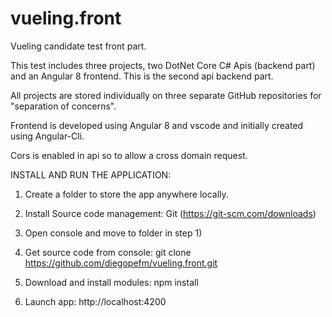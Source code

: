 # vueling.front
Vueling candidate test front part.

This test includes three projects, two DotNet Core C# Apis (backend part) and an Angular 8 frontend. This is the second api backend part.

All projects are stored individually on three separate GitHub repositories for "separation of concerns".

Frontend is developed using Angular 8 and vscode and initially created using Angular-Cli.

Cors is enabled in api so to allow a cross domain request.

INSTALL AND RUN THE APPLICATION:

1) Create a folder to store the app anywhere locally.

2) Install Source code management: Git (https://git-scm.com/downloads)

3) Open console and move to folder in step 1)

4) Get source code from console: git clone https://github.com/diegopefm/vueling.front.git

5) Download and install modules: npm install

6) Launch app: http://localhost:4200